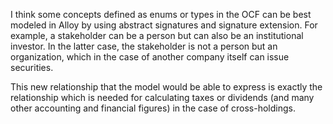 I think some concepts defined as enums or types in the OCF can be best modeled in Alloy by using abstract signatures and signature extension. 
For example, a stakeholder can be a person but can also be an institutional investor. In the latter case, the stakeholder is not a person but an organization, which in the case of another company itself can issue securities. 

This new relationship that the model would be able to express is exactly the relationship which is needed for calculating taxes or dividends (and many other accounting and financial figures) in the case of cross-holdings.